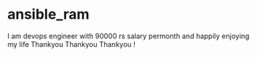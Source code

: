 # ansible_ram
I am devops engineer with 90000 rs salary permonth and happily enjoying my life Thankyou Thankyou Thankyou !
